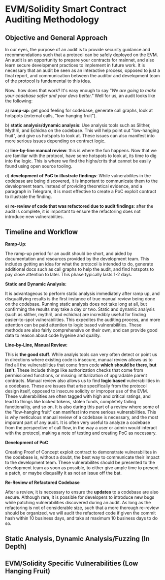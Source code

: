 # EVM/Solidity Smart Contract Auditing Methodology

## Objective and General Approach

In our eyes, the purpose of an audit is to provide security guidance and recommendations such that a protocol can be safely deployed on the EVM. An audit is an opportunity to prepare your contracts for mainnet, and also learn secure development practices to implement in future work. It is necessary that an audit be seen as an interactive process, opposed to just a final report, and communication between the auditor and development team of the protocol is fundamental to this idea.

Now.. how does that work? It's easy enough to say *"We are going to make your codebase safer and your devs better."* Well for us, an audit looks like the following:

a) **ramp-up**: get good feeling for codebase, generate call graphs, look at hotspots (external calls, "low-hanging fruit").

b) **static analysis/dynamic analysis**: Use analysis tools such as Slither, Mythril, and Echidna on the codebase. This will help point out "low-hanging fruit", and give us hotspots to look at. These issues can also manifest into more serious issues depending on contract logic.

c) **line-by-line manual review**: this is where the fun happens. Now that we are familiar with the protocol, have some hotspots to look at, its time to dig into the logic. This is where we find the highs/crits that cannot be easily found using open source tooling. 

d) **development of PoC to illustrate findings**: While vulnerabilites in the codebase are being discovered, it is important to communicate them to the development team. Instead of providing theoretical evidence, and a paragraph in Telegram, it is most effective to create a PoC exploit contract to illustrate the finding. 

e) **re-review of code that was refactored due to audit findings**: after the audit is complete, it is important to ensure the refactoring does not introduce new vulnerabiities.


## Timeline and Workflow

**Ramp-Up:**

The ramp-up period for an audit should be short, and aided by documentation and resources provided by the development team. This includes getting an idea for what the protocol is intended to do, generate additional docs such as call graphs to help the audit, and find hotspots to pay close attention to later. This phase typically lasts 1-2 days.

**Static and Dynamic Analysis:**

It is advantageous to perform static analysis immediately after ramp up, and disqualifying results is the first instance of true manual review being done on the codebase. Running static analysis does not take long at all, but confirming the results may take a day or two. Static and dynamic analysis (such as slither, mythril, and echidna) are incredibly useful for finding easier-to-spot vulnerabilities. This expedites the auditing process, and more attention can be paid attention to logic based vulnerabilities. These methods are also fairly comprehensive on their own, and can provide good data to reason about code hygeine and quality. 

**Line-by-Line, Manual Review:**

This is **the good stuff**. While analyis tools can very often detect or point us in directions where existing code is insecure, manual review allows us to find all the vulnerabilities that come from code **which should be there, but isn't**. These include things like authorization checks that come from permissioned functions, or missing intitialization of upgradable parent contracts. Manual review also allows us to find **logic based** vulnerabilities in a codebase. These are issues that arise specifically from the protocol design itself, opposed to insecure solidity or improper use of the EVM. These vulnerabilities are often tagged with high and critical ratings, and lead to things like locked tokens, stolen funds, completely failing functionality, and so on. It is also during this part of a review where some of the "low-hanging fruit" can manifest into more serious vulnerabilities. This is why meticulous manual review of a codebase is necessary, and the most imporant part of any audit. It is often very useful to analyze a codebase from the perspective of call flow, in the way a user or admin would interact with the protocol, making a note of testing and creating PoC as necessary.


**Development of PoC**

Creating Proof of Concept exploit contract to demonstrate vulnerabilites in the codebase is, without a doubt, the best way to communicate their impact to the development team. These vulnerabilites should be presented to the development team as soon as possible, to either give ample time to present a patch, or maybe disqualify it as not an issue off the bat.


**Re-Review of Refactored Codebase**

After a review, it is necessary to ensure the **updates** to a codebase are also secure. Although rare, it is possible for developers to introduce new bugs while patching vulnerabilities discovered during an audit. As long as the refactoring is not of considerable size, such that a more thorough re-review should be organized, we will audit the refactored code if given the commit hash within 10 business days, and take at maximum 10 business days to do so. 

## Static Analysis, Dynamic Analysis/Fuzzing (In Depth)


## EVM/Solidity Specific Vulnerabilities (Low Hanging Fruit)




